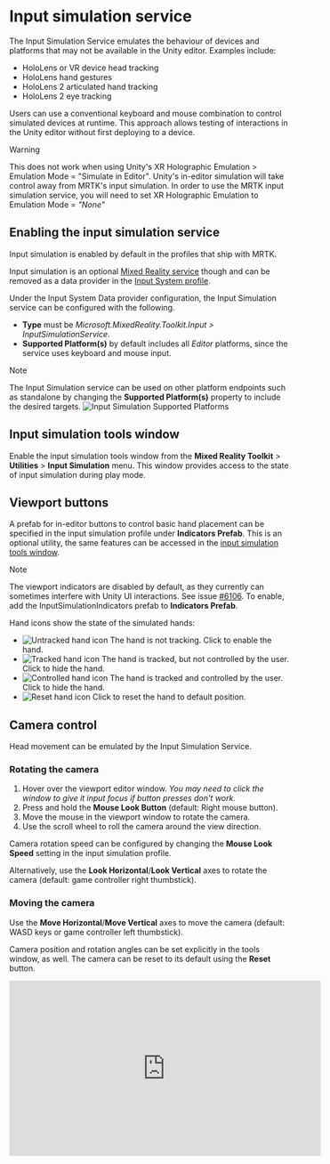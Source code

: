 # Input simulation service

The Input Simulation Service emulates the behaviour of devices and platforms that may not be available in the Unity editor. Examples include:

* HoloLens or VR device head tracking
* HoloLens hand gestures
* HoloLens 2 articulated hand tracking
* HoloLens 2 eye tracking

Users can use a conventional keyboard and mouse combination to control simulated devices at runtime. This approach allows testing of interactions in the Unity editor without first deploying to a device.

> [!WARNING]
> This does not work when using Unity's XR Holographic Emulation > Emulation Mode = "Simulate in Editor". Unity's in-editor simulation will take control away from MRTK's input simulation. In order to use the MRTK input simulation service, you will need to set XR Holographic Emulation to Emulation Mode = *"None"*

## Enabling the input simulation service

Input simulation is enabled by default in the profiles that ship with MRTK. 

Input simulation is an optional [Mixed Reality service](../MixedRealityServices.md) though and can be removed as a data provider in the [Input System profile](../Input/InputProviders.md).

Under the Input System Data provider configuration, the Input Simulation service can be configured with the following.

* **Type** must be *Microsoft.MixedReality.Toolkit.Input > InputSimulationService*.
* **Supported Platform(s)** by default includes all *Editor* platforms, since the service uses keyboard and mouse input.

> [!NOTE]
> The Input Simulation service can be used on other platform endpoints such as standalone by changing the **Supported Platform(s)** property to include the desired targets.
> ![Input Simulation Supported Platforms](../Images/InputSimulation/InputSimulationSupportedPlatforms.gif)


## Input simulation tools window

Enable the input simulation tools window from the  **Mixed Reality Toolkit** > **Utilities** > **Input Simulation** menu. This window provides access to the state of input simulation during play mode.

## Viewport buttons

A prefab for in-editor buttons to control basic hand placement can be specified in the input simulation profile under **Indicators Prefab**. This is an optional utility, the same features can be accessed in the [input simulation tools window](#input-simulation-tools-window).

> [!NOTE]
> The viewport indicators are disabled by default, as they currently can sometimes interfere with Unity UI interactions. See issue [#6106](https://github.com/microsoft/MixedRealityToolkit-Unity/issues/6106). To enable, add the InputSimulationIndicators prefab to **Indicators Prefab**.

Hand icons show the state of the simulated hands:

* ![Untracked hand icon](../Images/InputSimulation/MRTK_InputSimulation_HandIndicator_Untracked.png) The hand is not tracking. Click to enable the hand.
* ![Tracked hand icon](../Images/InputSimulation/MRTK_InputSimulation_HandIndicator_Tracked.png "Tracked hand icon") The hand is tracked, but not controlled by the user. Click to hide the hand.
* ![Controlled hand icon](../Images/InputSimulation/MRTK_InputSimulation_HandIndicator_Controlled.png "Controlled hand icon") The hand is tracked and controlled by the user. Click to hide the hand.
* ![Reset hand icon](../Images/InputSimulation/MRTK_InputSimulation_HandIndicator_Reset.png "Reset hand icon") Click to reset the hand to default position.

## Camera control

Head movement can be emulated by the Input Simulation Service.

### Rotating the camera

1. Hover over the viewport editor window.
    *You may need to click the window to give it input focus if button presses don't work.*
1. Press and hold the **Mouse Look Button** (default: Right mouse button).
1. Move the mouse in the viewport window to rotate the camera.
1. Use the scroll wheel to roll the camera around the view direction.

Camera rotation speed can be configured by changing the **Mouse Look Speed** setting in the input simulation profile.

Alternatively, use the **Look Horizontal**/**Look Vertical** axes to rotate the camera (default: game controller right thumbstick).

### Moving the camera

Use the **Move Horizontal**/**Move Vertical** axes to move the camera (default: WASD keys or game controller left thumbstick).

Camera position and rotation angles can be set explicitly in the tools window, as well. The camera can be reset to its default using the **Reset** button.

<iframe width="560" height="315" src="https://www.youtube.com/embed/Z7L4I1ET7GU" class="center" frameborder="0" allow="accelerometer; encrypted-media; gyroscope; picture-in-picture" allowfullscreen />

## Hand simulation

The input simulation supports emulated hand devices. These virtual hands can interact with any object that supports regular hand devices, such as buttons or grabbable objects.

### Hand simulation mode

In the [input simulation tools window](#input-simulation-tools-window) the **Hand Simulation Mode** setting switches between two distinct input models. The default mode can also be set in the input simulation profile.

* *Articulated Hands*: Simulates a fully articulated hand device with joint position data.

   Emulates HoloLens 2 interaction model.

   Interactions that are based on the precise positioning of the hand or use touching can be simulated in this mode.

* *Gestures*: Simulates a simplified hand model with air tap and basic gestures.

   Emulates [HoloLens interaction model](https://docs.microsoft.com/windows/mixed-reality/gestures).

   Focus is controlled using the Gaze pointer. The *Air Tap* gesture is used to interact with buttons.

### Controlling hand movement

Press and hold the **Left/Right Hand Control Key** (default: *Left Shift* for left hand and *Space* for right hand) to gain control of either hand. While the manipulation key is pressed, the hand will appear in the viewport. Once the manipulation key is released, the hands will disappear after a short **Hand Hide Timeout**.

Hands can be toggled on and frozen relative to the camera in the [input simulation tools window](#input-simulation-tools-window) or by pressing the **Toggle Left/Right Hand Key** (default: *T* for left and *Y* for right). Press the toggle key again to hide the hands again. To manipulate the hands, the **Left/Right Hand Control Key** needs to be held. Double tapping the **Left/Right Hand Control Key** can also toggle the hands on/off.

Mouse movement will move the hand in the view plane. Hands can be moved further or closer to the camera using the **mouse wheel**.

To rotate hands using the mouse, hold both the **Left/Right Hand Control Key** (*Left Shift* or *Space*) *and* the **Hand Rotate Button** (default: *ctrl* button) and then move the mouse to rotate the hand. Hand rotation speed can be configured by changing the **Mouse Hand Rotation Speed** setting in the input simulation profile.

All hand placement can also changed in the [input simulation tools window](#input-simulation-tools-window), including resetting hands to default.

### Additional profile settings

* **Hand Depth Multiplier** controls the sensitivity of the mouse scroll wheel depth movement. A larger number will speed up hand zoom.
* **Default Hand Distance** is the initial distance of hands from the camera. Clicking the **Reset** button hands will also place hands at this distance.
* **Hand Jitter Amount** adds random motion to hands. This feature can be used to simulate inaccurate hand tracking on the device, and ensure that interactions work well with noisy input.

<iframe width="560" height="315" src="https://www.youtube.com/embed/uRYfwuqsjBQ" class="center" frameborder="0" allow="accelerometer; encrypted-media; gyroscope; picture-in-picture" allowfullscreen />

### Hand gestures

Hand gestures such as pinching, grabbing, poking, etc. can also be simulated.

1. Enable hand control using the **Left/Right Hand Control Key** (*Left Shift* or *Space*)

2. While manipulating, press and hold a mouse button to perform a hand gesture.

Each of the mouse buttons can be mapped to transform the hand shape into a different gesture using the *Left/Middle/Right Mouse Hand Gesture* settings. The *Default Hand Gesture* is the shape of the hand when no button is pressed.

> [!NOTE]
> The *Pinch* gesture is the only gesture that performs the "Select" action at this point.

### One-hand manipulation

1. Press and hold **Left/Right Hand Control Key** (*Left Shift* or *Space*)
2. Point at object
3. Hold mouse button to pinch
4. Use your mouse to move the object
5. Release the mouse button to stop interaction

<iframe width="560" height="315" src="https://www.youtube.com/embed/rM0xaHam6wM" class="center" frameborder="0" allow="accelerometer; encrypted-media; gyroscope; picture-in-picture" allowfullscreen />

### Two-hand manipulation

For manipulating objects with two hands at the same time, the persistent hand mode is recommended.

1. Toggle on both hands by pressing the toggle keys (*T/Y*).
1. Manipulate one hand at a time:
    1. Hold **Space** to control the right hand
    1. Move the hand to where you want to grab the object
    1. Press the **left mouse button** to activate the *Pinch* gesture. 
    1. Release **Space** to stop controlling the right hand. The hand will be frozen in place and be locked into the *Pinch* gesture since it is no longer being manipulated.
1. Repeat the process with the other hand, grabbing the same object in a second spot.
1. Now that both hands are grabbing the same object, you can move either of them to perform two-handed manipulation.

<iframe width="560" height="315" src="https://www.youtube.com/embed/Qol5OFNfN14" class="center" frameborder="0" allow="accelerometer; encrypted-media; gyroscope; picture-in-picture" allowfullscreen />

### GGV (Gaze, Gesture, and Voice) interaction

By default, GGV interaction is enabled in-editor while there are no articulated hands present in the scene.

1. Rotate the camera to point the gaze cursor at the interactable object (right mouse button)
1. Click and hold **left mouse button** to interact
1. Rotate the camera again to manipulate the object

You can turn this off by toggling the *Is Hand Free Input Enabled* option inside the Input Simulation Profile.

In addition, you can use simulated hands for GGV interaction

1. Enable GGV simulation by switching **Hand Simulation Mode** to *Gestures* in the [Input Simulation Profile](#enabling-the-input-simulation-service)
1. Rotate the camera to point the gaze cursor at the interactable object (right mouse button)
1. Hold **Space** to control the right hand
1. Click and hold **left mouse button** to interact
1. Use your mouse to move the object
1. Release the mouse button to stop interaction

<iframe width="560" height="315" src="https://www.youtube.com/embed/6841rRMdqWw" class="center" frameborder="0" allow="accelerometer; encrypted-media; gyroscope; picture-in-picture" allowfullscreen />

### Eye tracking

[Eye tracking simulation](../EyeTracking/EyeTracking_BasicSetup.md#simulating-eye-tracking-in-the-unity-editor) can be enabled by checking the **Simulate Eye Position** option in the
[Input Simulation Profile](#enabling-the-input-simulation-service). This should not be used with GGV
style interactions (so ensure that **Hand Simulation Mode** is set to *Articulated*).

## See also

- [Input System profile](../Input/InputProviders.md).
